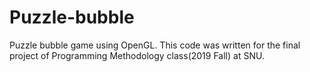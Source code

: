 # Puzzle-bubble
Puzzle bubble game using OpenGL. This code was written for the final project of Programming Methodology class(2019 Fall) at SNU.
